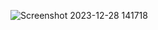 ![Screenshot 2023-12-28 141718](https://github.com/raihanariaputrab/016_RestAPI/assets/115150719/63e29c51-d97a-4c1f-b1bc-32b7fabbb7a0)
